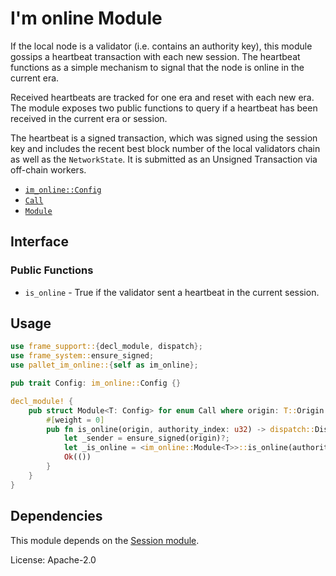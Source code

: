 # I'm online Module

If the local node is a validator (i.e. contains an authority key), this module
gossips a heartbeat transaction with each new session. The heartbeat functions
as a simple mechanism to signal that the node is online in the current era.

Received heartbeats are tracked for one era and reset with each new era. The
module exposes two public functions to query if a heartbeat has been received
in the current era or session.

The heartbeat is a signed transaction, which was signed using the session key
and includes the recent best block number of the local validators chain as well
as the `NetworkState`.
It is submitted as an Unsigned Transaction via off-chain workers.

- [`im_online::Config`](https://docs.rs/pallet-im-online/latest/pallet_im_online/trait.Config.html)
- [`Call`](https://docs.rs/pallet-im-online/latest/pallet_im_online/enum.Call.html)
- [`Module`](https://docs.rs/pallet-im-online/latest/pallet_im_online/struct.Module.html)

## Interface

### Public Functions

- `is_online` - True if the validator sent a heartbeat in the current session.

## Usage

```rust
use frame_support::{decl_module, dispatch};
use frame_system::ensure_signed;
use pallet_im_online::{self as im_online};

pub trait Config: im_online::Config {}

decl_module! {
	pub struct Module<T: Config> for enum Call where origin: T::Origin {
		#[weight = 0]
		pub fn is_online(origin, authority_index: u32) -> dispatch::DispatchResult {
			let _sender = ensure_signed(origin)?;
			let _is_online = <im_online::Module<T>>::is_online(authority_index);
			Ok(())
		}
	}
}
```

## Dependencies

This module depends on the [Session module](https://docs.rs/pallet-session/latest/pallet_session/).

License: Apache-2.0